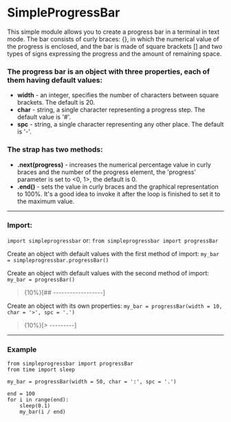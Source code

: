 # SimpleProgressBar
This simple module allows you to create a progress bar in a terminal in text mode. The bar consists of curly braces: {}, in which the numerical value of the progress is enclosed, and the bar is made of square brackets [] and two types of signs expressing the progress and the amount of remaining space. 
### The progress bar is an object with three properties, each of them having default values:
- **width** - an integer, specifies the number of characters between square brackets. The default is 20.
- **char** - string, a single character representing a progress step. The default value is '#'.
- **spc** - string, a single character representing any other place. The default is '-'.
### The strap has two methods:
- **.next(progress)** - increases the numerical percentage value in curly braces and the number of the progress element, the 'progress' parameter is set to <0, 1>, the default is 0.
- **.end()** - sets the value in curly braces and the graphical representation to 100%. It's a good idea to invoke it after the loop is finished to set it to the maximum value.

---

### Import:
`import simpleprogressbar`
or:
`from simpleprogressbar import progressBar`

Create an object with default values with the first method of import:
`my_bar = simpleprogressbar.progressBar()`

Create an object with default values with the second method of import:
`my_bar = progressBar()`

> {10%}[## ------------------]

Create an object with its own properties:
`my_bar = progressBar(width = 10, char = '>', spc = '.')`

> {10%}[> ---------]

---

### Example

    from simpleprogressbar import progressBar
    from time import sleep

    my_bar = progressBar(width = 50, char = ':', spc = '.')

    end = 100
    for i in range(end):
        sleep(0.1)
        my_bar(i / end)